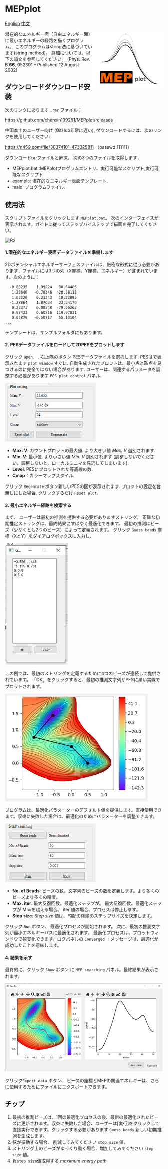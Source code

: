 # MEPplot
 [English](README.md)  [中文](README_CN.md)

<a href="https://explosion.ai"><img src="./ui/Logo.png"  width="225" height="185" align="right" /></a>

潜在的なエネルギー面（自由エネルギー面）に最小エネルギーの経路を描くプログラム。 このプログラムはstring法に基づいています(string method)。 詳細については、以下の論文を参照してください。 (Phys. Rev. B **66**, 052301 – Published 12 August 2002) 

## ダウンロードダウンロード安装

次のリンクにあります `.rar` ファイル：

https://github.com/chenxin199261/MEPplot/releases

中国本土のユーザー向け (GitHub非常に遅い), ダウンロードするには、次のリンクを使用してください:

https://n459.com/file/30374101-473325811 （passwd:111111）

ダウンロードrarファイルと解凍， 次の3つのファイルを取得します，

* MEPplot.bat :MEPplotプログラムエントリ、実行可能なスクリプト,実行可能なスクリプト
* example: 潜在的なエネルギー表面テンプレート.
* main: プログラムファイル.

## 使用法

スクリプトファイルをクリックします `MEPplot.bat`。 次のインターフェイスが表示されます。ガイドに従ってステップバイステップで描画を完了してください。

<img src="C:./Readme-figures/R2.png" alt="R2"  />

#### 1.潜在的なエネルギー表面データファイルを準備します

2Dポテンシャルエネルギーサーフェスファイルは、厳密な形式に従う必要があります，ファイルには3つの列（X座標、Y座標、エネルギー）が含まれています。次のように：

```
  -0.88235    1.99224   30.64485
   1.23646   -0.78346  420.58113
   1.03326    0.21343   18.23895
  -1.28864    1.87634   23.34170
   0.22373    0.08548  -79.56263
   0.97433    0.60216  119.97031
   0.03879   -0.50717   55.13104
...
```

テンプレートは、サンプルフォルダにもあります。

#### 2. PESデータファイルをロードして2DPESをプロットします

クリック `Open...` 右上隅のボタン PESデータファイルを選択します. PESはで表示されます `plot window` すぐに. 自動生成されたプロットは、最小点と鞍点を見つけるのに完全ではない場合があります. ユーザーは、関連するパラメータを調整する必要があります `PES plot control` パネル. 

<img src="./Readme-figures/R3.png" alt="R3"  />

* **Max. V**: カウントプロットの最大値. より大きい値 *Max. V* 選別されます. 
* **Min. V**: 最小値. より小さい値 *Min. V* 選別されます (調整しないでください。調整しないと、ローカルミニマを見逃してしまいます).
* **Level**: PESにプロットされた等高線の数. 
* **Cmap**：カラーマップスタイル.

クリック `Regenrate` ボタン新しいPESの図が表示されます. プロットの設定を台無しにした場合, クリックするだけ `Reset plot`. 



#### 3. 最小エネルギー経路を検索する

まず、 ユーザーは最初の推測を提供する必要がありますストリング。 正確な初期推定ストリングは、最終結果にすばやく最適化できます。 最初の推測はビーズ（少なくとも2つのビーズ）によって定義されます。 クリック `Guess beads` 座標（XとY）をダイアログボックスに入力し、



<img src="./Readme-figures/R4.png" alt="R4"  />

この例では、最初のストリングを定義するために4つのビーズが連続して提供されています。 「OK」をクリックすると、最初の推測文字列がPESに黒い実線でプロットされます。

<img src="./Readme-figures/R5.png" alt="R5"  />

プログラムは、最適化パラメーターのデフォルト値を提供します。直接使用できます。収束に失敗した場合は、最適化のためにパラメーターを調整できます。 

<img src="./Readme-figures/R6.png" alt="R6"  />

* **No. of Beads**: ビーズの数。文字列のビーズの数を定義します。より多くのビーズより多くの精度。 
* **Max. iter**: 最大反復回数。最適化ステップが。 最大反復回数。最適化ステップが Maxを超える場合。 iter 値の場合、プロセスは停止します。
* **Step size**:  *Step size* 値は、勾配の降順のステップサイズを決定します。



クリック `Run` ボタン、 最適化プロセスが開始されます。 次に、最初の推測文字列が最小エネルギーパスに最適化されます。 最適化プロセスは、プロットウィンドウで視覚化できます。ログパネルの `Converged !` メッセージは、最適化が成功したことを意味します。



#### 4. 結果を示す

最終的に、クリック `Show` ボタン に `MEP searching` パネル。最終結果が表示されます。 

 <img src="./Readme-figures/R7.png" alt="R7"  />

クリック`Export data` ボタン、 ビーズの座標とMEPの関連エネルギーは、さらに使用するためにファイルにエクスポートできます。



## チップ

1. 最初の推測ビーズは、1回の最適化プロセスの後、最新の最適化されたビーズに更新されます。収束に失敗した場合、ユーザーは[実行]をクリックして直接実行できます。クリックする必要があります `Guess beads` 新しい初期推測を生成します。
2. 弦が振動する場合、 削減してみてください `step size` 値。
3. ストリング上のビーズがゆっくり動く場合、増加してみてください `step size`  値。
4. 負`step size`値取得する *maximum energy path*

